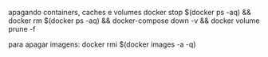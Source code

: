 apagando containers, caches e volumes
docker stop $(docker ps -aq) &&
docker rm $(docker ps -aq) &&
docker-compose down -v &&
docker volume prune -f

para apagar imagens: docker rmi $(docker images -a -q)